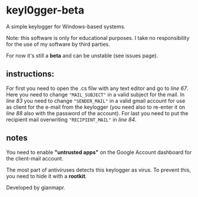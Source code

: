 # keyl0gger-beta
A simple keylogger for Windows-based systems.

Note: this software is only for educational purposes. I take no responsibility for the use of my software by third parties.

For now it's still a **beta** and can be unstable (see issues page).

## instructions:
For first you need to open the .cs filw with any text editor and go to *line 67*. Here you need to change `"MAIL_SUBJECT"` in a valid subject for the mail. In *line 83* you need to change `"SENDER_MAIL"` in a valid gmail account for use as client for the e-mail from the keylogger (you need also to re-enter it on *line 88* also with the password of the account). For last you need to put the recipient mail overwriting `"RECIPIENT_MAIL"` in *line 84*.

## notes
You need to enable **"untrusted apps"** on the Google Account dashboard for the client-mail account.

The most part of antiviruses detects this keylogger as virus. To prevent this, you need to hide it with a **rootkit**.


Developed by gianmapr.
